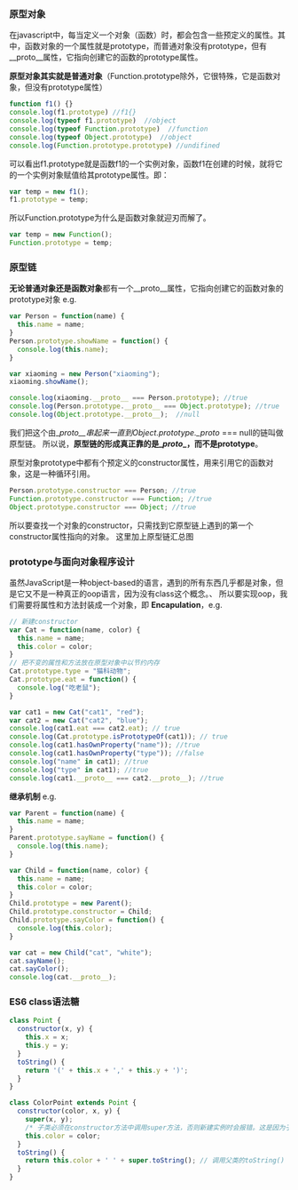 ### 原型对象
在javascript中，每当定义一个对象（函数）时，都会包含一些预定义的属性。其中，函数对象的一个属性就是prototype，而普通对象没有prototype，但有\__proto__属性，它指向创建它的函数的prototype属性。

**原型对象其实就是普通对象**（Function.prototype除外，它很特殊，它是函数对象，但没有prototype属性）

~~~javascript
function f1() {}
console.log(f1.prototype) //f1{}
console.log(typeof f1.prototype)  //object
console.log(typeof Function.prototype)  //function
console.log(typeof Object.prototype)  //object
console.log(Function.prototype.prototype) //undifined
~~~
可以看出f1.prototype就是函数f1的一个实例对象，函数f1在创建的时候，就将它的一个实例对象赋值给其prototype属性。即：

~~~javascript
var temp = new f1();
f1.prototype = temp;
~~~

所以Function.prototype为什么是函数对象就迎刃而解了。

~~~javascript
var temp = new Function();
Function.prototype = temp;
~~~

### 原型链
**无论普通对象还是函数对象**都有一个\__proto__属性，它指向创建它的函数对象的prototype对象 e.g.

~~~javascript
var Person = function(name) {
  this.name = name;
}
Person.prototype.showName = function() {
  console.log(this.name);
}

var xiaoming = new Person("xiaoming");
xiaoming.showName();

console.log(xiaoming.__proto__ === Person.prototype); //true
console.log(Person.prototype.__proto__ === Object.prototype); //true
console.log(Object.prototype.__proto__);  //null
~~~

我们把这个由\__proto__串起来一直到Object.prototype.\__proto__ === null的链叫做原型链。
所以说，**原型链的形成真正靠的是\__proto__，而不是prototype**。

原型对象prototype中都有个预定义的constructor属性，用来引用它的函数对象，这是一种循环引用。

~~~javascript
Person.prototype.constructor === Person; //true
Function.prototype.constructor === Function; //true
Object.prototype.constructor === Object; //true
~~~

所以要查找一个对象的constructor，只需找到它原型链上遇到的第一个constructor属性指向的对象。
这里加上原型链汇总图

### prototype与面向对象程序设计
虽然JavaScript是一种object-based的语言，遇到的所有东西几乎都是对象，但是它又不是一种真正的oop语言，因为没有class这个概念。、
所以要实现oop，我们需要将属性和方法封装成一个对象，即 **Encapulation**，e.g.

~~~javascript
// 新建constructor
var Cat = function(name, color) {
  this.name = name;
  this.color = color;
}
// 把不变的属性和方法放在原型对象中以节约内存
Cat.prototype.type = "猫科动物";
Cat.prototype.eat = function() {
  console.log("吃老鼠");
}

var cat1 = new Cat("cat1", "red");
var cat2 = new Cat("cat2", "blue");
console.log(cat1.eat === cat2.eat); // true
console.log(Cat.prototype.isPrototypeOf(cat1)); // true
console.log(cat1.hasOwnProperty("name")); //true
console.log(cat1.hasOwnProperty("type")); //false
console.log("name" in cat1); //true
console.log("type" in cat1); //true
console.log(cat1.__proto__ === cat2.__proto__); //true
~~~

**继承机制** e.g.

~~~javascript
var Parent = function(name) {
  this.name = name;
}
Parent.prototype.sayName = function() {
  console.log(this.name);
}

var Child = function(name, color) {
  this.name = name;
  this.color = color;
}
Child.prototype = new Parent();
Child.prototype.constructor = Child;
Child.prototype.sayColor = function() {
  console.log(this.color);
}

var cat = new Child("cat", "white");
cat.sayName();
cat.sayColor();
console.log(cat.__proto__);
~~~

### ES6 class语法糖

~~~javascript
class Point {
  constructor(x, y) {
    this.x = x;
    this.y = y;
  }
  toString() {
    return '(' + this.x + ',' + this.y + ')';
  }
}

class ColorPoint extends Point {
  constructor(color, x, y) {
    super(x, y); 
    /* 子类必须在constructor方法中调用super方法，否则新建实例时会报错。这是因为子类没有自己的this对象，而是继承父类的this对象，然后对其进行加工。如果不调用super方法，子类就得不到this对象。*/
    this.color = color;
  }
  toString() {
    return this.color + ' ' + super.toString(); // 调用父类的toString()
  }
}
~~~
